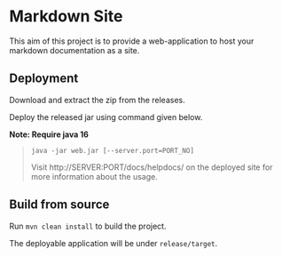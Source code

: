 # Markdown Site

This aim of this project is to provide a web-application to host your markdown documentation as a site.


## Deployment

Download and extract the zip from the releases.

Deploy the released jar using command given below.

**Note: Require java 16**

> `java -jar web.jar [--server.port=PORT_NO]`
>
> Visit http://SERVER:PORT/docs/helpdocs/ on the deployed site for more information about the usage.

## Build from source 

Run `mvn clean install` to build the project.

The deployable application will be under `release/target`.

